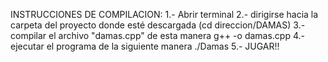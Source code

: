 INSTRUCCIONES DE COMPILACION:
1.- Abrir terminal
2.- dirigirse hacia la carpeta del proyecto donde esté descargada 
	(cd direccion/DAMAS)
3.- compilar el archivo "damas.cpp" de esta manera 
	g++ -o <nombre de ejecutable> damas.cpp
4.- ejecutar el programa de la siguiente manera
	./Damas
5.- JUGAR!!
